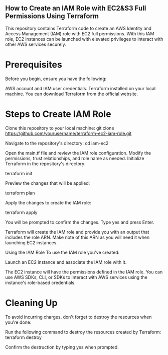 ##                                          How to Create an IAM Role with EC2&S3 Full Permissions Using Terraform
This repository contains Terraform code to create an AWS Identity and Access Management (IAM) role with EC2 full permissions. With this IAM role, EC2 instances can be launched with elevated privileges to interact with other AWS services securely.

# Prerequisites
Before you begin, ensure you have the following:

AWS account and IAM user credentials.
Terraform installed on your local machine. You can download Terraform from the official website.

# Steps to Create IAM Role

Clone this repository to your local machine:
git clone https://github.com/yourusername/terraform-ec2-iam-role.git

Navigate to the repository's directory:
cd iam-ec2

Open the main.tf file and review the IAM role configuration. Modify the permissions, trust relationships, and role name as needed.
Initialize Terraform in the repository's directory:

terraform init

Preview the changes that will be applied:

terraform plan

Apply the changes to create the IAM role:

terraform apply

You will be prompted to confirm the changes. Type yes and press Enter.

Terraform will create the IAM role and provide you with an output that includes the role ARN. Make note of this ARN as you will need it when launching EC2 instances.

Using the IAM Role
To use the IAM role you've created:

Launch an EC2 instance and associate the IAM role with it.

The EC2 instance will have the permissions defined in the IAM role. You can use AWS SDKs, CLI, or SDKs to interact with AWS services using the instance's role-based credentials.

# Cleaning Up
To avoid incurring charges, don't forget to destroy the resources when you're done:

Run the following command to destroy the resources created by Terraform:
terraform destroy

Confirm the destruction by typing yes when prompted.

